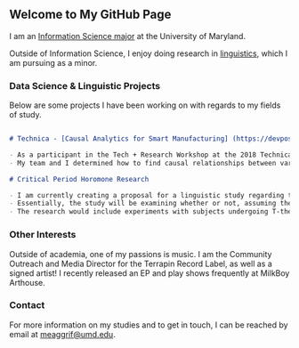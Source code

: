 ## Welcome to My GitHub Page

I am an [Information Science major](https://ischool.umd.edu/infosci) at the University of Maryland.

Outside of Information Science, I enjoy doing research in [linguistics](http://ling.umd.edu/), which I am pursuing as a minor.

### Data Science & Linguistic Projects

Below are some projects I have been working on with regards to my fields of study.

```markdown

# Technica - [Causal Analytics for Smart Manufacturing] (https://devpost.com/software/causality-analytics-for-smart-manufacturing?flow%5Bdata%5D%5Binvitation_key%5D=9Z1FJdp_12fGsvyKYm_Q&flow%5Bname%5D=accept_software_invitation&ref_content=new_user_added_to_software_team&ref_feature=portfolio&ref_medium=email&utm_campaign=software&utm_content=invitation_to_join_software_team&utm_medium=email&utm_source=transactional)

- As a participant in the Tech + Research Workshop at the 2018 Technica Women's Hackathon, I conducted data analysis using the VAR library in Python and Granger Causality method.
- My team and I determined how to find causal relationships between variables in time series data sets.

# Critical Period Horomone Research

- I am currently creating a proposal for a linguistic study regarding the novel theory regarding a critcal period for language.
- Essentially, the study will be examining whether or not, assuming the critical period theory is true, the timing of the critical period occuring before/at the onset is related to hormones.
- The research would include experiments with subjects undergoing T-therapy and those who are not to see if there is a difference in performance in acquisition tasks that those outside of the critical period seem to fail.

```

### Other Interests

Outside of academia, one of my passions is music. I am the Community Outreach and Media Director for the Terrapin Record Label, as well as a signed artist! I recently released an EP and play shows frequently at MilkBoy Arthouse.

### Contact

For more information on my studies and to get in touch, I can be reached by email at meaggrif@umd.edu.
